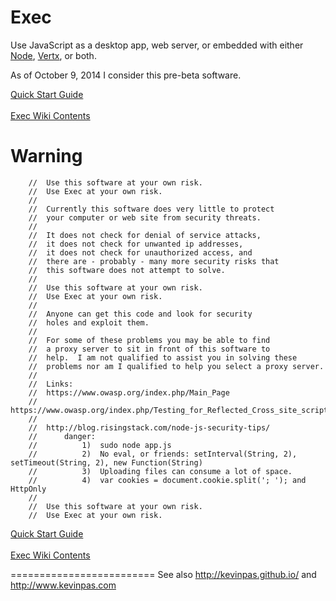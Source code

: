 Exec
====

<p>Use JavaScript as a desktop app, web server, or embedded with either <a href="http://www.nodejs.org">Node</a>, <a href="http://vertx.io/">Vertx</a>, or both.</p>

<p>As of October 9, 2014 I consider this pre-beta software.</p>

[Quick Start Guide](https://github.com/kevinpas/Exec/wiki/Quick-Start)<br><br>
[Exec Wiki Contents](https://github.com/kevinpas/Exec/wiki/Wiki-Contents)<br>


<h1>Warning</h1>

    	//	Use this software at your own risk.
    	//	Use Exec at your own risk.
    	//
    	//	Currently this software does very little to protect
    	//	your computer or web site from security threats.
    	//
    	//	It does not check for denial of service attacks,
    	//	it does not check for unwanted ip addresses,
    	//	it does not check for unauthorized access, and
    	//	there are - probably - many more security risks that
    	//	this software does not attempt to solve.
    	//
    	//	Use this software at your own risk.
    	//	Use Exec at your own risk.
    	//
    	//	Anyone can get this code and look for security
    	//	holes and exploit them.  
    	//
    	//	For some of these problems you may be able to find
    	//	a proxy server to sit in front of this software to
    	//	help.  I am not qualified to assist you in solving these
    	//	problems nor am I qualified to help you select a proxy server.
    	//
    	//	Links:
    	//	https://www.owasp.org/index.php/Main_Page
    	//	https://www.owasp.org/index.php/Testing_for_Reflected_Cross_site_scripting
    	//
    	//	http://blog.risingstack.com/node-js-security-tips/
    	//		danger: 
    	//			1)  sudo node app.js
    	//			2)  No eval, or friends: setInterval(String, 2), setTimeout(String, 2), new Function(String)
    	//			3)  Uploading files can consume a lot of space.
    	//			4)  var cookies = document.cookie.split('; '); and HttpOnly
    	//
    	//	Use this software at your own risk.
    	//	Use Exec at your own risk.


[Quick Start Guide](https://github.com/kevinpas/Exec/wiki/Quick-Start)<br><br>
[Exec Wiki Contents](https://github.com/kevinpas/Exec/wiki/Wiki-Contents)<br>


=========================
See also <a href="http://kevinpas.github.io/">http://kevinpas.github.io/</a> and <a href="http://www.kevinpas.com">http://www.kevinpas.com</a>


